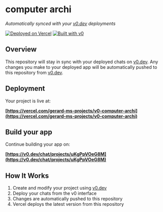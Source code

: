 # computer archi

*Automatically synced with your [v0.dev](https://v0.dev) deployments*

[![Deployed on Vercel](https://img.shields.io/badge/Deployed%20on-Vercel-black?style=for-the-badge&logo=vercel)](https://vercel.com/gerard-ms-projects/v0-computer-archi)
[![Built with v0](https://img.shields.io/badge/Built%20with-v0.dev-black?style=for-the-badge)](https://v0.dev/chat/projects/uKgPpVOeG8M)

## Overview

This repository will stay in sync with your deployed chats on [v0.dev](https://v0.dev).
Any changes you make to your deployed app will be automatically pushed to this repository from [v0.dev](https://v0.dev).

## Deployment

Your project is live at:

**[https://vercel.com/gerard-ms-projects/v0-computer-archi](https://vercel.com/gerard-ms-projects/v0-computer-archi)**

## Build your app

Continue building your app on:

**[https://v0.dev/chat/projects/uKgPpVOeG8M](https://v0.dev/chat/projects/uKgPpVOeG8M)**

## How It Works

1. Create and modify your project using [v0.dev](https://v0.dev)
2. Deploy your chats from the v0 interface
3. Changes are automatically pushed to this repository
4. Vercel deploys the latest version from this repository